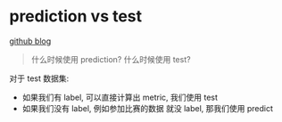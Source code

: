 # prediction vs test
[github blog](https://github.com/Lightning-AI/lightning/discussions/11455)
> 什么时候使用 prediction? 什么时候使用 test?

对于 test 数据集:
- 如果我们有 label, 可以直接计算出 metric, 我们使用 test
- 如果我们没有 label, 例如参加比赛的数据 就没 label, 那我们使用 predict         